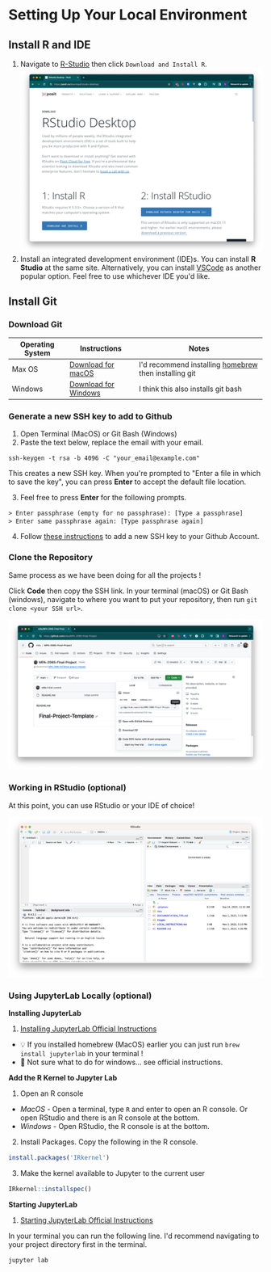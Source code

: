 # Setting Up Your Local Environment

## Install R and IDE
1. Navigate to [R-Studio](https://posit.co/download/rstudio-desktop/) then click `Download and Install R`. 
![Install R](images/install_r.png)
2. Install an integrated development environment (IDE)s. You can install **R Studio** at the same site. Alternatively,
you can install [VSCode](https://code.visualstudio.com/) as another popular option. Feel free to use whichever IDE you'd
like.

## Install Git

### Download Git

| Operating System | Instructions | Notes |
| --- | --- | --- |
| Max OS | [Download for macOS](https://git-scm.com/download/mac) | I'd recommend installing [homebrew](https://brew.sh/) then installing git |
| Windows | [Download for Windows](https://git-scm.com/download/win) | I think this also installs git bash |

### Generate a new SSH key to add to Github

1. Open Terminal (MacOS) or Git Bash (Windows)
2. Paste the text below, replace the email with your email.
```shell
ssh-keygen -t rsa -b 4096 -C "your_email@example.com"
``` 
This creates a new SSH key. When you're prompted to "Enter a file in which to save the key", you can press **Enter** to
accept the default file location.

3. Feel free to press **Enter** for the following prompts.
```shell
> Enter passphrase (empty for no passphrase): [Type a passphrase]
> Enter same passphrase again: [Type passphrase again]
```

4. Follow [these instructions](https://docs.github.com/en/github-ae@latest/authentication/connecting-to-github-with-ssh/adding-a-new-ssh-key-to-your-github-account#adding-a-new-ssh-key-to-your-account)
to add a new SSH key to your Github Account.

### Clone the Repository

Same process as we have been doing for all the projects ! 

Click **Code** then copy the SSH link. In your terminal (macOS)
or Git Bash (windows), navigate to where you want to put your repository, then run `git clone <your SSH url>`.

![clone repository](images/clone_repository.png)

### Working in RStudio (optional)
At this point, you can use RStudio or your IDE of choice! 

![RStudio](images/RStudio.png)

### Using JupyterLab Locally (optional)

**Installing JupyterLab**

1. [Installing JupyterLab Official Instructions](https://jupyterlab.readthedocs.io/en/stable/getting_started/installation.html)
  - :bulb: If you installed homebrew (MacOS) earlier you can just run `brew install jupyterlab` in your terminal !
  - :see_no_evil: Not sure what to do for windows... see official instructions.

**Add the R Kernel to Jupyter Lab**
1. Open an R console
  - *MacOS* - Open a terminal, type `R` and enter to open an R console. Or open RStudio and there is an R console at the bottom.
  - *Windows* - Open RStudio, the R console is at the bottom.
2. Install Packages. Copy the following in the R console.
```R
install.packages('IRkernel')
```
3. Make the kernel available to Jupyter to the current user
```R
IRkernel::installspec()
```

**Starting JupyterLab**
1. [Starting JupyterLab Official Instructions](https://jupyterlab.readthedocs.io/en/stable/getting_started/starting.html)

In your terminal you can run the following line. I'd recommend navigating to your project directory first in the terminal.
```shell
jupyter lab
```
